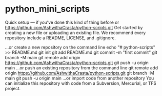 # python_mini_scripts
Quick setup — if you’ve done this kind of thing before
or	
https://github.com/AshwithaCrasta/python-scripts.git
Get started by creating a new file or uploading an existing file. We recommend every repository include a README, LICENSE, and .gitignore.

…or create a new repository on the command line
echo "# python-scripts" >> README.md
git init
git add README.md
git commit -m "first commit"
git branch -M main
git remote add origin https://github.com/AshwithaCrasta/python-scripts.git
git push -u origin main
…or push an existing repository from the command line
git remote add origin https://github.com/AshwithaCrasta/python-scripts.git
git branch -M main
git push -u origin main
…or import code from another repository
You can initialize this repository with code from a Subversion, Mercurial, or TFS project.

